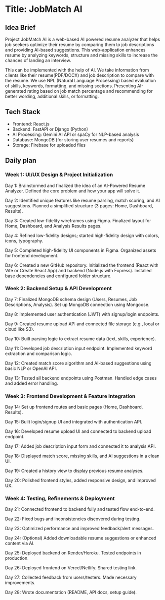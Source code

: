 # Title: JobMatch AI

## Idea Brief

Project JobMatch AI is a web-based AI powered resume analyzer that helps job seekers optimize their resume by comparing them to job descriptions and providing AI-based suggestions. This web-application enhances resume by analyzing keywords, structure and missing skills to increase the chances of landing an interview.

This can be implemented with the help of AI. We take information from clients like their resume(PDF/DOCX) and job description to compare with the resume. We use NPL (Natural Language Processing) based evaluation of skills, keywords, formatting, and missing sections. Presenting AI-generated rating based on job match percentage and recommending for better wording, additional skills, or formatting.

## Tech Stack
- Frontend: React.js 
- Backend: FastAPI or Django (Python)
- AI Processing: Gemini AI API or spaCy for NLP-based analysis
- Database: MongoDB (for storing user resumes and reports)
- Storage: Firebase for uploaded files

## Daily plan
### Week 1: UI/UX Design & Project Initialization

Day 1:
Brainstormed and finalized the idea of an AI-Powered Resume Analyzer.
Defined the core problem and how your app will solve it.

Day 2:
Identified unique features like resume parsing, match scoring, and AI suggestions.
Planned a simplified structure (3 pages: Home, Dashboard, Results).

Day 3:
Created low-fidelity wireframes using Figma.
Finalized layout for Home, Dashboard, and Analysis Results pages.

Day 4:
Refined low-fidelity designs; started high-fidelity design with colors, icons, typography.

Day 5:
Completed high-fidelity UI components in Figma.
Organized assets for frontend development.

Day 6:
Created a new GitHub repository.
Initialized the frontend (React with Vite or Create React App) and backend (Node.js with Express).
Installed base dependencies and configured folder structure.

### Week 2: Backend Setup & API Development

Day 7:
Finalized MongoDB schema design (Users, Resumes, Job Descriptions, Analysis).
Set up MongoDB connection using Mongoose.

Day 8:
Implemented user authentication (JWT) with signup/login endpoints.

Day 9:
Created resume upload API and connected file storage (e.g., local or cloud like S3).

Day 10:
Built parsing logic to extract resume data (text, skills, experience).

Day 11:
Developed job description input endpoint.
Implemented keyword extraction and comparison logic.

Day 12:
Created match score algorithm and AI-based suggestions using basic NLP or OpenAI API.

Day 13:
Tested all backend endpoints using Postman.
Handled edge cases and added error handling.

### Week 3: Frontend Development & Feature Integration

Day 14:
Set up frontend routes and basic pages (Home, Dashboard, Results).

Day 15:
Built login/signup UI and integrated with authentication API.

Day 16:
Developed resume upload UI and connected to backend upload endpoint.

Day 17:
Added job description input form and connected it to analysis API.

Day 18:
Displayed match score, missing skills, and AI suggestions in a clean UI.

Day 19:
Created a history view to display previous resume analyses.

Day 20:
Polished frontend styles, added responsive design, and improved UX.

### Week 4: Testing, Refinements & Deployment

Day 21:
Connected frontend to backend fully and tested flow end-to-end.

Day 22:
Fixed bugs and inconsistencies discovered during testing.

Day 23:
Optimized performance and improved feedback/alert messages.

Day 24:
(Optional) Added downloadable resume suggestions or enhanced content via AI.

Day 25:
Deployed backend on Render/Heroku. Tested endpoints in production.

Day 26:
Deployed frontend on Vercel/Netlify. Shared testing link.

Day 27:
Collected feedback from users/testers. Made necessary improvements.

Day 28:
Wrote documentation (README, API docs, setup guide).

